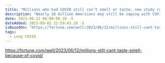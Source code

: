 ```yaml
---
title: "Millions who had COVID still can’t smell or taste, new study reports: ‘Many people never fully recovered those senses’"
description: "Nearly 28 million Americans may still be coping with COVID-related loss of taste and/or smell, according to new research from the Harvard University-affiliated Mass General Brigham."
date: 2023-06-12 06:00:00.10 -5
dateAdded: 2023-09-02 22:59:43.10 -5
isBasedOn: "https://fortune.com/well/2023/06/12/millions-still-cant-taste-smell-because-of-covid/"
tags:
  - Long COVID
---
```


https://fortune.com/well/2023/06/12/millions-still-cant-taste-smell-because-of-covid/
